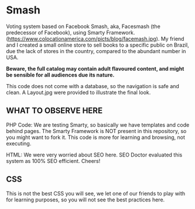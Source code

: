 Smash
=====

Voting system based on Facebook Smash, aka, Facesmash (the predecessor of Facebook), using Smarty Framework. (https://www.colocationamerica.com/picts/blog/facemash.jpg).
My friend and I created a small online store to sell books to a specific public on Brazil, due the lack of stores in the country, compared to the abundant number in USA. 

**Beware, the full catalog may contain adult flavoured content, and might be sensible for all audiences due its nature.**

This code does not come with a database, so the navigation is safe and clean. A Layout.jpg were provided to illustrate the final look.


WHAT TO OBSERVE HERE
--------------------

PHP Code: We are testing Smarty, so basically we have templates and code behind pages. The Smarty Framework is NOT present in this repository, so you might want to fork it. This code is more for learning and browsing, not executing.

HTML: We were very worried about SEO here. SEO Doctor evaluated this system as 100% SEO efficient. Cheers!


CSS
---
This is not the best CSS you will see, we let one of our friends to play with for learning purposes, so you will not see the best practices here.
